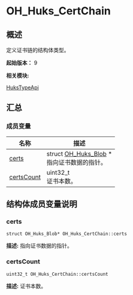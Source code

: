 # OH_Huks_CertChain


## 概述

定义证书链的结构体类型。

 **起始版本：**
9

**相关模块:**

[HuksTypeApi](_huks_type_api.md)


## 汇总


### 成员变量

| 名称 | 描述 | 
| -------- | -------- |
| [certs](#certs) | struct [OH_Huks_Blob](_o_h___huks___blob.md) \*<br/>指向证书数据的指针。  | 
| [certsCount](#certscount) | uint32_t<br/>证书本数。  | 


## 结构体成员变量说明


### certs

  
```
struct OH_Huks_Blob* OH_Huks_CertChain::certs
```
**描述:**
指向证书数据的指针。


### certsCount

  
```
uint32_t OH_Huks_CertChain::certsCount
```
**描述:**
证书本数。
